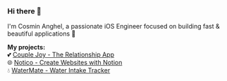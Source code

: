 ### Hi there 👋

I'm Cosmin Anghel, a passionate iOS Engineer focused on building fast & beautiful applications 🚀

**My projects:**  
💕 [Couple Joy - The Relationship App](https://couplejoyapp.com?ref=github-profile)  
🌐 [Notico - Create Websites with Notion](https://notico.app/?ref=github-profile)  
💧 [WaterMate - Water Intake Tracker](https://apps.apple.com/gb/app/id1535045825?platform=iphone)  

